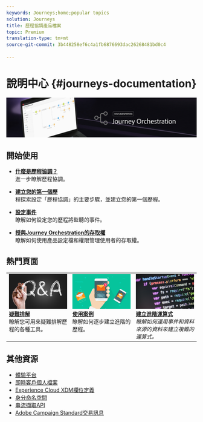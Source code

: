 ```yaml
---
keywords: Journeys;home;popular topics
solution: Journeys
title: 歷程協調產品檔案
topic: Premium
translation-type: tm+mt
source-git-commit: 3b448258ef6c4a1fb6876693dac26268481bd0c4

---
```



# 說明中心 {#journeys-documentation}

![](using/assets/bannerjourney.png)

## 開始使用

* **[什麼是歷程協調？](using/action/working-with-adobe-campaign.md)**<br/>進一步瞭解歷程協調。

* **[建立您的第一個歷](using/about/get-started.md)**<br/>程探索設定「歷程協調」的主要步驟，並建立您的第一個歷程。

* **[設定事件](using/event/about-events.md#section_tbk_5qt_pgb)**<br/>瞭解如何設定您的歷程將監聽的事件。

* **[授與Journey Orchestration的存取權](using/about/access-management.md)**<br/>瞭解如何使用產品設定檔和權限管理使用者的存取權。

## 熱門頁面

<table>
<tr>
    <td valign="top">
        <a href="using/about/troubleshooting.md">
       <img alt="開發人員" src="using/assets/do-not-localize/FAQ.png" />
       </a>
    <div>
    <a href="using/about/troubleshooting.md"><strong>疑難排解</strong></a>
    </div>
    <em></em>瞭解您可用來疑難排解歷程的各種工具。
    <br>
  </td>
  <td valign="top">
    <a href="using/usecase/building-the-journey.md">
      <img alt="構建" src="using/assets/do-not-localize/design.png"/>
    </a>
    <div>
    <a href="using/usecase/building-the-journey.md"><strong>使用案例</strong></a>
    </div>
    <em></em>瞭解如何逐步建立進階的歷程。
    <br>
  </td>
  <td valign="top">
    <a href="using/expression/expressionadvanced.md">
      <img alt="條件" src="using/assets/do-not-localize/dev.png"/>
    </a>
    <div>
    <a href="using/expression/expressionadvanced.md"><strong>建立進階運算式</strong></a>
    </div>
    <em>瞭解如何運用事件和資料來源的資料來建立複雜的運算式。 </em>
    <br>
  </td>
</tr>
</table>

## 其他資源

* [體驗平台](https://www.adobe.com/experience-platform/documentation-and-developer-resources.html)
* [即時客戶個人檔案](https://www.adobe.io/apis/cloudplatform/dataservices/profile-identity-segmentation/profile-identity-segmentation-services.html#!api-specification/markdown/narrative/technical_overview/unified_profile_architectural_overview/unified_profile_architectural_overview.md)
* [Experience Cloud XDM欄位定義](https://www.adobe.io/apis/cloudplatform/dataservices/xdm.html)
* [身分命名空間](https://www.adobe.io/apis/cloudplatform/dataservices/profile-identity-segmentation/profile-identity-segmentation-services.html#!api-specification/markdown/narrative/technical_overview/identity_namespace_overview/identity_namespace_overview.md)
* [串流擷取API](https://www.adobe.io/apis/cloudplatform/dataservices/data-ingestion/data-ingestion-services.html#!api-specification/markdown/narrative/technical_overview/streaming_ingest/getting_started_with_platform_streaming_ingestion.md)
* [Adobe Campaign Standard交易訊息](https://docs.adobe.com/content/help/en/campaign-standard/using/communication-channels/transactional-messaging/about-transactional-messaging.html)
